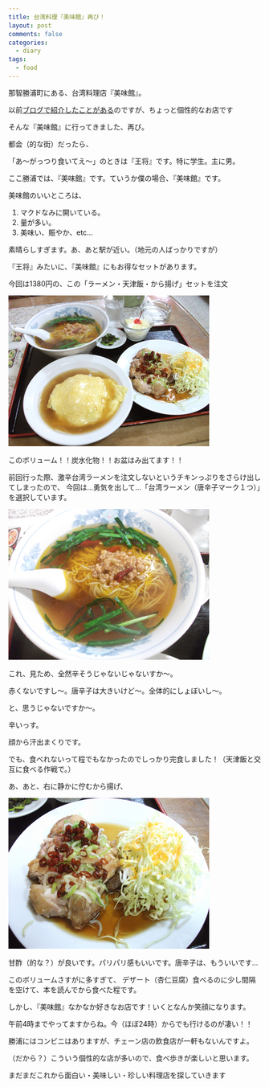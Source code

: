 ```yaml
---
title: 台湾料理『美味館』再び！
layout: post
comments: false
categories:
  - diary
tags:
  - food
---
```

那智勝浦町にある、台湾料理店『美味館』。

以前[ブログで紹介したことがある][1]のですが、ちょっと個性的なお店です

そんな『美味館』に行ってきました、再び。

都会（的な街）だったら、

「あ～がっつり食いてえ～」のときは『王将』です。特に学生。主に男。

ここ勝浦では、『美味館』です。ていうか僕の場合、『美味館』です。

美味館のいいところは、

1. マクドなみに開いている。
2. 量が多い。
3. 美味い、賑やか、etc...

素晴らしすぎます。あ、あと駅が近い。（地元の人ばっかりですが）

『王将』みたいに、『美味館』にもお得なセットがあります。

今回は1380円の、この「ラーメン・天津飯・から揚げ」セットを注文

![ラーメン・天津飯・から揚げセット][2]

このボリューム！！炭水化物！！お盆はみ出てます！！

前回行った際、激辛台湾ラーメンを注文しないというチキンっぷりをさらけ出してしまったので、
今回は…勇気を出して…「台湾ラーメン（唐辛子マーク１つ）」を選択しています。

![台湾ラーメン][3]

これ、見ため、全然辛そうじゃないじゃないすか～。

赤くないですし～。唐辛子は大きいけど～。全体的にしょぼいし～。

と、思うじゃないですか～。

辛いっす。

顔から汗出まくりです。

でも、食べれないって程でもなかったのでしっかり完食しました！（天津飯と交互に食べる作戦で。）

あ、あと、右に静かに佇むから揚げ、

![から揚げ][4]

甘酢（的な？）が良いです。パリパリ感もいいです。唐辛子は、もういいです…

このボリュームさすがに多すぎて、
デザート（杏仁豆腐）食べるのに少し間隔を空けて、本を読んでから食べた程です。

しかし、『美味館』なかなか好きなお店です！いくとなんか笑顔になります。

午前4時までやってますからね。今（ほぼ24時）からでも行けるのが凄い！！

勝浦にはコンビニはありますが、チェーン店の飲食店が一軒もないんですよ。

（だから？）こういう個性的な店が多いので、食べ歩きが楽しいと思います。

まだまだこれから面白い・美味しい・珍しい料理店を探していきます


 [1]: /diary/bimikan-nachikatsuura.html "台湾料理『美味館』"
 [2]: /img/uploads/2010/02/bimikan-nachikatsuura-1.jpg
 [3]: /img/uploads/2010/02/bimikan-nachikatsuura-2.jpg
 [4]: /img/uploads/2010/02/bimikan-nachikatsuura-3.jpg
